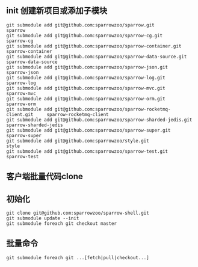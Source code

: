 init 创建新项目或添加子模块
---

	git submodule add git@github.com:sparrowzoo/sparrow.git                     sparrow
	git submodule add git@github.com:sparrowzoo/sparrow-cg.git                  sparrow-cg
	git submodule add git@github.com:sparrowzoo/sparrow-container.git           sparrow-container
	git submodule add git@github.com:sparrowzoo/sparrow-data-source.git         sparrow-data-source
	git submodule add git@github.com:sparrowzoo/sparrow-json.git                sparrow-json
	git submodule add git@github.com:sparrowzoo/sparrow-log.git                 sparrow-log
	git submodule add git@github.com:sparrowzoo/sparrow-mvc.git                 sparrow-mvc
	git submodule add git@github.com:sparrowzoo/sparrow-orm.git                 sparrow-orm
	git submodule add git@github.com:sparrowzoo/sparrow-rocketmq-client.git     sparrow-rocketmq-client
	git submodule add git@github.com:sparrowzoo/sparrow-sharded-jedis.git       sparrow-sharded-jedis
	git submodule add git@github.com:sparrowzoo/sparrow-super.git               sparrow-super
	git submodule add git@github.com:sparrowzoo/style.git                       style
	git submodule add git@github.com:sparrowzoo/sparrow-test.git                sparrow-test
    	
客户端批量代码clone
---

初始化 
---

	git clone git@github.com:sparrowzoo/sparrow-shell.git
	git submodule update --init
	git submodule foreach git checkout master
	
批量命令
----

	git submodule foreach git ...[fetch|pull|checkout...]


